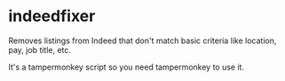 # indeedfixer
Removes listings from Indeed that don't match basic criteria like location, pay, job title, etc.

It's a tampermonkey script so you need tampermonkey to use it.
